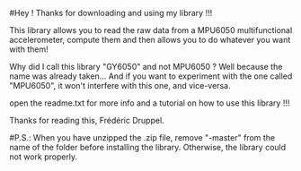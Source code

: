 #Hey !
Thanks for downloading and using my library !!!

This library allows you to read the raw data from a MPU6050 multifunctional accelerometer,
compute them and then allows you to do whatever you want with them!

Why did I call this library "GY6050" and not MPU6050 ?
Well because the name was already taken... And if you want
to experiment with the one called "MPU6050", it won't interfere
with this one, and vice-versa.

open the readme.txt for more info and a tutorial on how to use this library !!!

Thanks for reading this,
Frédéric Druppel.

#P.S.:
When you have unzipped the .zip file, remove "-master" from the name of the folder before installing the library.
Otherwise, the library could not work properly.
